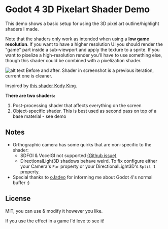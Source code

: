 # Godot 4 3D Pixelart Shader Demo

This demo shows a basic setup for using the 3D pixel art outline/highlight shaders I made. 

Note that the shaders only work as intended when using a **low game resolution**. If you want to have a higher resolution UI you should render the "game" part inside a sub-viewport and apply the texture to a sprite. If you want to pixelize a high-resolution render you'll have to use something else, though this shader could be combined with a pixelization shader. 

![alt text](https://i.imgur.com/2h5ovsW.png)
Before and after. Shader in screenshot is a previous iteration, current one is cleaner.

Inspired by [this shader Kody King](https://threejs.org/examples/webgl_postprocessing_pixel.html).

**There are two shaders:**
1. Post-processing shader that affects everything on the screen
2. Object-specific shader. This is best used as second pass on top of a base material - see demo

## Notes

- Orthographic camera has some quirks that are non-specific to the shader:
    - SDFGI & VocelGI not supported [(Github issue)](https://github.com/godotengine/godot/issues/70944)
    - DirectionalLight3D shadows behave weird. To fix configure either your Camera's `Far` property or your DirectionalLight3D's `Split 1` property.
- Special thanks to [oJadeo](https://github.com/oJadeo) for informing me about Godot 4's normal buffer :)

## License

MIT, you can use & modify it however you like. 


If you use the effect in a game I'd love to see it!
